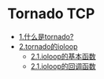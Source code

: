 # Tornado TCP

* [1.什么是tornado?](chapter1.md)
* [2.tornado的ioloop](chapter2.md)
    * [2.1.ioloop的基本函数](chapter2-1.md)
    * [2.1.ioloop的回调函数](chapter2-2.md)